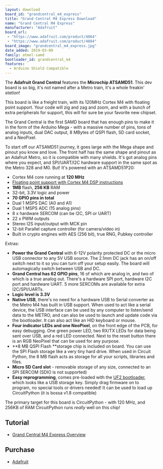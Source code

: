 ```yaml
---
layout: download
board_id: "grandcentral_m4_express"
title: "Grand Central M4 Express Download"
name: "Grand Central M4 Express"
manufacturer: "Adafruit"
board_url:
 - "https://www.adafruit.com/product/4064"
 - "https://www.adafruit.com/product/4084"
board_image: "grandcentral_m4_express.jpg"
date_added: 2019-03-09
family: atmel-samd
bootloader_id: grandcentral_m4
features:
  - Arduino Shield Compatible
---
```


The **Adafruit Grand Central** features the **Microchip ATSAMD51**. This dev board is so big, it's not named after a Metro train, it's a whole freakin' _station_!

This board is like a freight train, with its 120MHz Cortex M4 with floating point support. Your code will zig and zag and zoom, and with a bunch of extra peripherals for support, this will for sure be your favorite new chipset.

The Grand Central is the first SAMD board that has enough pins to make it in the form of the Arduino Mega - with a massive number of pins, tons of analog inputs, dual DAC output, 8 MBytes of QSPI flash, SD card socket, and a NeoPixel.

To start off our ATSAMD51 journey, it goes large with the Mega shape and pinout you know and love. The front half has the same shape and pinout as an Adafruit Metro, so it is compatible with many shields. It's got analog pins where you expect, and SPI/UART/I2C hardware support in the same spot as the Metro 328 and M0. But! It's powered with an ATSAMD51P20:

*   Cortex M4 core running at **120 MHz**
*   [Floating point support with Cortex M4 DSP instructions](https://developer.arm.com/technologies/dsp/dsp-for-cortex-m)
*   **1MB** flash, **256 KB** RAM
*   32-bit, 3.3V logic and power
*   **70 GPIO pins in total**
*   Dual 1 MSPS DAC (A0 and A1)
*   Dual 1 MSPS ADC (15 analog pins)
*   8 x hardware SERCOM (can be I2C, SPI or UART)
*   22 x PWM outputs
*   Stereo I2S input/output with MCK pin
*   12-bit Parallel capture controller (for camera/video in)
*   Built in crypto engines with AES (256 bit), true RNG, Pubkey controller

Extras:

*   **Power the Grand Central** with 6-12V polarity protected DC or the micro USB connector to any 5V USB source. The 2.1mm DC jack has an on/off switch next to it so you can turn off your setup easily. The board will automagically switch between USB and DC.
*   **Grand Central has 62 GPIO pins**, 16 of which are analog in, and two of which is a true analog out. There's a hardware SPI port, hardware I2C port and hardware UART. 5 more SERCOMs are available for extra I2C/SPI/UARTs.
*   **Logic level is 3.3V**
*   **Native USB**, there's no need for a hardware USB to Serial converter as the Metro M4 has built in USB support. When used to act like a serial device, the USB interface can be used by any computer to listen/send data to the METRO, and can also be used to launch and update code via the bootloader. It can also act like an HID keyboard or mouse.
*   **Four indicator LEDs and one NeoPixel**, on the front edge of the PCB, for easy debugging. One green power LED, two RX/TX LEDs for data being sent over USB, and a red LED connected. Next to the reset button there is an RGB NeoPixel that can be used for any purpose.
*   **8 MB QSPI Flash **storage chip is included on board. You can use the SPI Flash storage like a very tiny hard drive. When used in Circuit Python, the 8 MB flash acts as storage for all your scripts, libraries and files.
*   **Micro SD Card slot** - removable storage of any size, connected to an SPI SERCOM (SDIO is not supported)
*   **Easy reprogramming**, comes pre-loaded with the [UF2 bootloader](https://learn.adafruit.com/adafruit-metro-m0-express-designed-for-circuitpython/uf2-bootloader), which looks like a USB storage key. Simply drag firmware on to program, no special tools or drivers needed! It can be used to load up CircuitPython (it is bossa v1.8 compatible)

The primary target for this board is CircuitPython - with 120 MHz, and 256KB of RAM CircuitPython runs _really_ well on this chip!

## Tutorial

- [Grand Central M4 Express Overview](https://learn.adafruit.com/adafruit-grand-central)

## Purchase

* [Adafruit](https://www.adafruit.com/product/4064)
